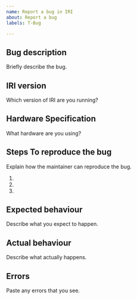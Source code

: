 ```yaml
---
name: Report a bug in IRI
about: Report a bug
labels: T-Bug

---
```


## Bug description

Briefly describe the bug.

## IRI version

Which version of IRI are you running?

## Hardware Specification

What hardware are you using?

## Steps To reproduce the bug

Explain how the maintainer can reproduce the bug.

1. 
2. 
3. 

## Expected behaviour

Describe what you expect to happen.

## Actual behaviour

Describe what actually happens.

## Errors

Paste any errors that you see.
